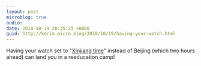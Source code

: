 ```yaml
---
layout: post
microblog: true
audio: 
date: 2018-10-19 20:35:23 +0800
guid: http://kerim.micro.blog/2018/10/19/having-your-watch.html
---
```

Having your watch set to "[Xinjiang time](https://omny.fm/shows/the-little-red-podcast/xi-jinping-s-war-on-uighurs-part-2-the-new-frontie)" instead of Beijing (which two hours ahead) can land you in a reeducation camp!

